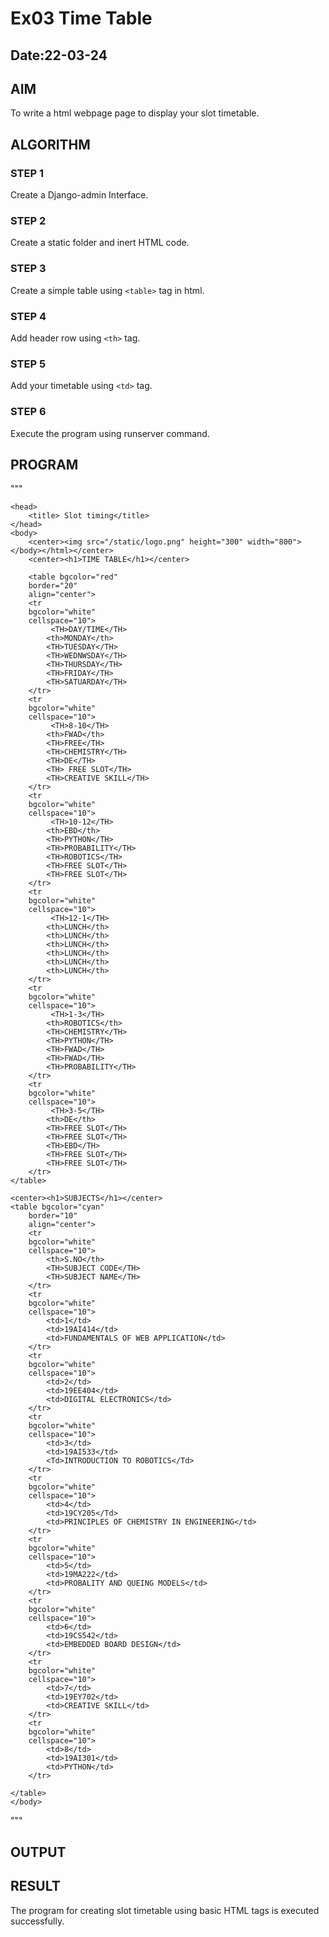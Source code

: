 # Ex03 Time Table
## Date:22-03-24

## AIM
To write a html webpage page to display your slot timetable.

## ALGORITHM
### STEP 1
Create a Django-admin Interface.

### STEP 2
Create a static folder and inert HTML code.

### STEP 3
Create a simple table using ```<table>``` tag in html.

### STEP 4
Add header row using ```<th>``` tag.

### STEP 5
Add your timetable using ```<td>``` tag.

### STEP 6
Execute the program using runserver command.

## PROGRAM
"""
<html>
  
    <head>
        <title> Slot timing</title>
    </head>
    <body>
        <center><img src="/static/logo.png" height="300" width="800"></body></html></center>
        <center><h1>TIME TABLE</h1></center>
        
        <table bgcolor="red"
        border="20" 
        align="center">
        <tr
        bgcolor="white"
        cellspace="10">
             <TH>DAY/TIME</TH>
            <th>MONDAY</th>
            <TH>TUESDAY</TH>
            <TH>WEDNWSDAY</TH>
            <TH>THURSDAY</TH>
            <TH>FRIDAY</TH>
            <TH>SATUARDAY</TH>
        </tr>
        <tr
        bgcolor="white"
        cellspace="10">
             <TH>8-10</TH>
            <th>FWAD</th>
            <TH>FREE</TH>
            <TH>CHEMISTRY</TH>
            <TH>DE</TH>
            <TH> FREE SLOT</TH>
            <TH>CREATIVE SKILL</TH>
        </tr>
        <tr
        bgcolor="white"
        cellspace="10">
             <TH>10-12</TH>
            <th>EBD</th>
            <TH>PYTHON</TH>
            <TH>PROBABILITY</TH>
            <TH>ROBOTICS</TH>
            <TH>FREE SLOT</TH>
            <TH>FREE SLOT</TH>
        </tr>
        <tr
        bgcolor="white"
        cellspace="10">
             <TH>12-1</TH>
            <th>LUNCH</th>
            <th>LUNCH</th>
            <th>LUNCH</th>
            <th>LUNCH</th>
            <th>LUNCH</th>
            <th>LUNCH</th>
        </tr>
        <tr
        bgcolor="white"
        cellspace="10">
             <TH>1-3</TH>
            <th>ROBOTICS</th>
            <TH>CHEMISTRY</TH>
            <TH>PYTHON</TH>
            <TH>FWAD</TH>
            <TH>FWAD</TH>
            <TH>PROBABILITY</TH>
        </tr>
        <tr
        bgcolor="white"
        cellspace="10">
             <TH>3-5</TH>
            <th>DE</th>
            <TH>FREE SLOT</TH>
            <TH>FREE SLOT</TH>
            <TH>EBD</TH>
            <TH>FREE SLOT</TH>
            <TH>FREE SLOT</TH>
        </tr>
    </table>
    
    <center><h1>SUBJECTS</h1></center>
    <table bgcolor="cyan"
        border="10" 
        align="center">
        <tr
        bgcolor="white"
        cellspace="10">
            <th>S.NO</th>
            <TH>SUBJECT CODE</TH>
            <TH>SUBJECT NAME</TH>
        </tr>
        <tr
        bgcolor="white"
        cellspace="10">
            <td>1</td>
            <td>19AI414</td>
            <td>FUNDAMENTALS OF WEB APPLICATION</td>
        </tr>
        <tr
        bgcolor="white"
        cellspace="10">
            <td>2</td>
            <td>19EE404</td>
            <td>DIGITAL ELECTRONICS</td>
        </tr>
        <tr
        bgcolor="white"
        cellspace="10">
            <td>3</td>
            <td>19AI533</td>
            <Td>INTRODUCTION TO ROBOTICS</Td>
        </tr>
        <tr
        bgcolor="white"
        cellspace="10">
            <td>4</td>
            <td>19CY205</Td>
            <td>PRINCIPLES OF CHEMISTRY IN ENGINEERING</td>
        </tr>
        <tr
        bgcolor="white"
        cellspace="10">
            <td>5</td>
            <td>19MA222</td>
            <td>PROBALITY AND QUEING MODELS</td>
        </tr>
        <tr
        bgcolor="white"
        cellspace="10">
            <td>6</td>
            <td>19CS542</td>
            <td>EMBEDDED BOARD DESIGN</td>
        </tr>
        <tr
        bgcolor="white"
        cellspace="10">
            <td>7</td>
            <td>19EY702</td>
            <td>CREATIVE SKILL</td>
        </tr>
        <tr
        bgcolor="white"
        cellspace="10">
            <td>8</td>
            <td>19AI301</td>
            <td>PYTHON</td>
        </tr>

    </table>
    </body>
</html>


"""

## OUTPUT


## RESULT
The program for creating slot timetable using basic HTML tags is executed successfully.
